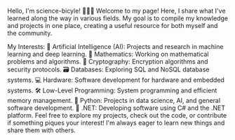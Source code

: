 Hello, I'm science-bicyle! 👋🚴‍♂️
Welcome to my page! Here, I share what I've learned along the way in various fields. My goal is to compile my knowledge and projects in one place, creating a useful resource for both myself and the community.

My Interests:
🤖 Artificial Intelligence (AI): Projects and research in machine learning and deep learning.
📐 Mathematics: Working on mathematical problems and algorithms.
🔐 Cryptography: Encryption algorithms and security protocols.
🗃️ Databases: Exploring SQL and NoSQL database systems.
💻 Hardware: Software development for hardware and embedded systems.
🛠️ Low-Level Programming: System programming and efficient memory management.
🐍 Python: Projects in data science, AI, and general software development.
💼 .NET: Developing software using C# and the .NET platform.
Feel free to explore my projects, check out the code, or contribute if something piques your interest! I'm always eager to learn new things and share them with others.

